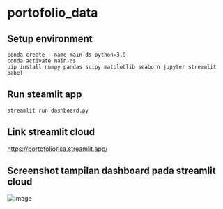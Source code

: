 # portofolio_data

## Setup environment
```
conda create --name main-ds python=3.9
conda activate main-ds
pip install numpy pandas scipy matplotlib seaborn jupyter streamlit babel
```

## Run steamlit app
```
streamlit run dashboard.py
```

## Link streamlit cloud
https://portofoliorisa.streamlit.app/

## Screenshot tampilan dashboard pada streamlit cloud
![image](https://github.com/risadniati/portofolio_data/assets/152244838/160e7c1e-ae50-4e7c-b3eb-6ca6cb1a0c29)

